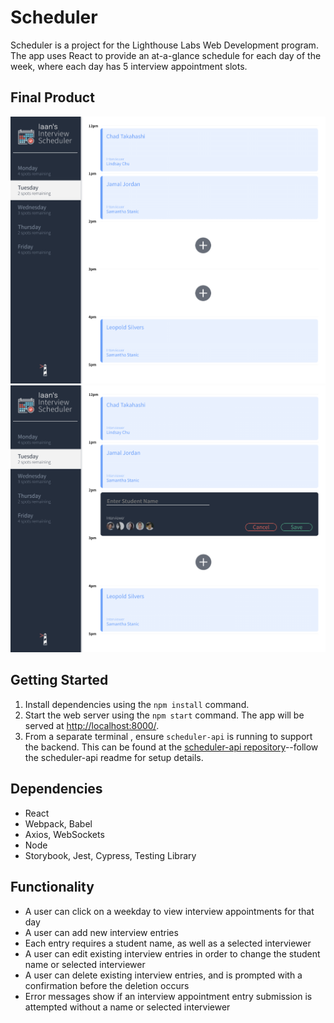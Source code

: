 # Scheduler
Scheduler is a project for the Lighthouse Labs Web Development program. The app uses React to provide an at-a-glance schedule for each day of the week, where each day has 5 interview appointment slots.

## Final Product
!["Example page"](https://github.com/double-slide/scheduler/blob/master/public/images/screen-view1.png "Example page")
!["Example page with new entry"](https://github.com/double-slide/scheduler/blob/master/public/images/screen-view2.png "Example page with new entry")

## Getting Started
1. Install dependencies using the `npm install` command.
2. Start the web server using the `npm start` command. The app will be served at <http://localhost:8000/>.
3. From a separate terminal , ensure `scheduler-api` is running to support the backend. This can be found at the [scheduler-api repository](https://github.com/double-slide/scheduler-api)--follow the scheduler-api readme for setup details.

## Dependencies
- React
- Webpack, Babel
- Axios, WebSockets
- Node
- Storybook, Jest, Cypress, Testing Library

## Functionality
- A user can click on a weekday to view interview appointments for that day
- A user can add new interview entries
- Each entry requires a student name, as well as a selected interviewer
- A user can edit existing interview entries in order to change the student name or selected interviewer
- A user can delete existing interview entries, and is prompted with a confirmation before the deletion occurs
- Error messages show if an interview appointment entry submission is attempted without a name or selected interviewer